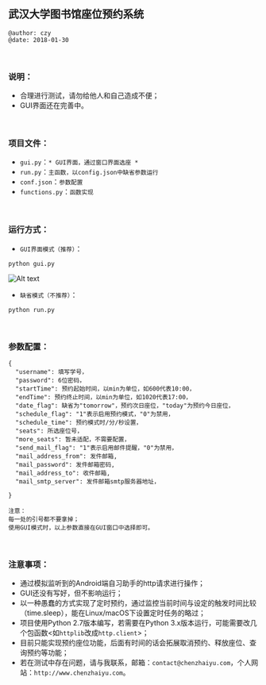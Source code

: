 ## 武汉大学图书馆座位预约系统
```
@author: czy
@date: 2018-01-30
```
&nbsp;

### 说明：
- 合理进行测试，请勿给他人和自己造成不便；
- GUI界面还在完善中。

&nbsp;

### 项目文件：
- `gui.py`：`* GUI界面，通过窗口界面选座 *`
- `run.py`：`主函数，以config.json中缺省参数运行`
- `conf.json`：`参数配置`
- `functions.py`：`函数实现`

&nbsp;

### 运行方式：
- `GUI界面模式（推荐）`：

 ```
 python gui.py
 ```
  
![Alt text](https://github.com/realczy/markdown-photo/blob/master/res/whu-lib-seat-2.png?raw=true)

- `缺省模式（不推荐）`：

```
python run.py
```

&nbsp;

### 参数配置：
```
{
  "username": 填写学号，
  "password": 6位密码，
  "startTime": 预约起始时间，以min为单位，如600代表10:00，
  "endTime": 预约终止时间，以min为单位，如1020代表17:00，
  "date_flag": 缺省为"tomorrow"，预约次日座位，"today"为预约今日座位，
  "schedule_flag": "1"表示启用预约模式，"0"为禁用，
  "schedule_time": 预约模式时/分/秒设置，
  "seats": 所选座位号，
  "more_seats": 暂未适配，不需要配置，
  "send_mail_flag": "1"表示启用邮件提醒，"0"为禁用，
  "mail_address_from": 发件邮箱,
  "mail_password": 发件邮箱密码,
  "mail_address_to": 收件邮箱,
  "mail_smtp_server": 发件邮箱smtp服务器地址，

}

注意：
每一处的引号都不要拿掉；
使用GUI模式时，以上参数直接在GUI窗口中选择即可。
```
&nbsp;

### 注意事项：
- 通过模拟监听到的Android端自习助手的http请求进行操作；
- GUI还没有写好，但不影响运行；
- 以一种愚蠢的方式实现了定时预约，通过监控当前时间与设定的触发时间比较（time.sleep），能在Linux/macOS下设置定时任务的略过；
- 项目使用Python 2.7版本编写，若需要在Python 3.x版本运行，可能需要改几个包函数<如`httplib`改成`http.client`>；
- 目前只能实现预约座位功能，后面有时间的话会拓展取消预约、释放座位、查询预约等功能；
- 若在测试中存在问题，请与我联系，邮箱：`contact@chenzhaiyu.com`，个人网站：`http://www.chenzhaiyu.com`。

